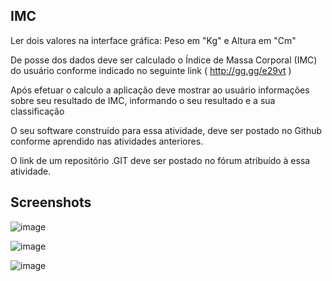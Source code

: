 ## IMC

Ler dois valores na interface gráfica: Peso em "Kg" e Altura em "Cm"

De posse dos dados deve ser calculado o Índice de Massa Corporal (IMC) do usuário conforme indicado no seguinte link ( http://gg.gg/e29vt )

Após efetuar o calculo a aplicação deve mostrar ao usuário informações sobre seu resultado de IMC, informando o seu resultado e a sua classificação

O seu software construído para essa atividade, deve ser postado no Github conforme aprendido nas atividades anteriores.

O link de um repositório .GIT deve ser postado no fórum atribuído à essa atividade.


## Screenshots

![image](https://user-images.githubusercontent.com/6486875/171301716-1302ad0d-1a3d-4f40-bff4-4155dad47d6e.png)

![image](https://user-images.githubusercontent.com/6486875/171301746-07b6ffe1-37c9-4500-95de-e78000f6b9ef.png)

![image](https://user-images.githubusercontent.com/6486875/171301771-bf0f8885-5187-471c-a092-4002413da8a7.png)
